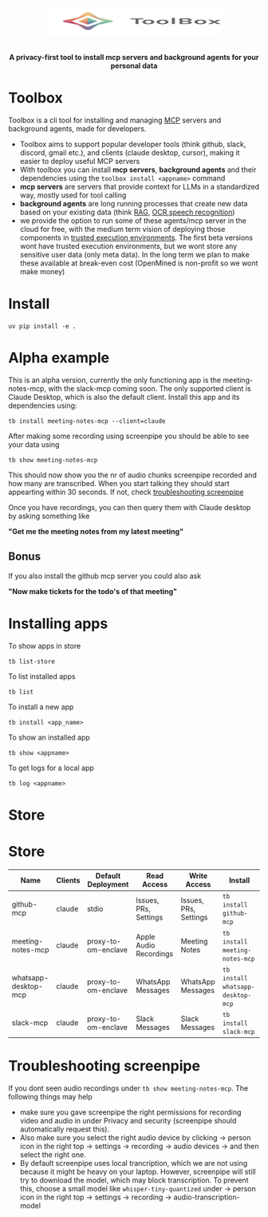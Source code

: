 <p align="center">
<img alt="Hugging Face Transformers Library" src="https://raw.githubusercontent.com/OpenMined/agentic-syftbox/refs/heads/main/packages/toolbox/assets/ToolBox.svg" width="352" height="59" style="max-width: 100%;">
  <br/>
  <br/>
</p>

<p align="center"><b>A privacy-first tool to install mcp servers and background agents for your personal data</b></p>

# Toolbox
Toolbox is a cli tool for installing and managing [MCP](https://github.com/modelcontextprotocol/python-sdk) servers and background agents, made for developers.

- Toolbox aims to support popular developer tools (think github, slack, discord, gmail etc.), and clients (claude desktop, cursor), making it easier to deploy useful MCP servers  
- With toolbox you can install **mcp servers**, **background agents** and their dependencies using the `toolbox install <appname>` command
- **mcp servers** are servers that provide context for LLMs in a standardized way, mostly used for tool calling
- **background agents** are long running processes that create new data based on your existing data (think [RAG](https://en.wikipedia.org/wiki/Retrieval-augmented_generation), [OCR](https://en.wikipedia.org/wiki/Optical_character_recognition),[speech recognition](https://en.wikipedia.org/wiki/Speech_recognition))
- we provide the option to run some of these agents/mcp server in the cloud for free, with the medium term vision of deploying  those components in [trusted execution environments](https://en.wikipedia.org/wiki/Trusted_execution_environment). The first beta versions wont have trusted execution environments, but we wont store any sensitive user data (only meta data). In the long term we plan to make these available at break-even cost (OpenMined is non-profit so we wont make money)



# Install
```
uv pip install -e .
```

# Alpha example
This is an alpha version, currently the only functioning app is the meeting-notes-mcp, with the slack-mcp coming soon. The only supported client is Claude Desktop, which is also the default client. Install this app and its dependencies using:
```
tb install meeting-notes-mcp --client=claude
```
After making some recording using screenpipe you should be able to see your data using
```
tb show meeting-notes-mcp
```
This should now show you the nr of audio chunks screenpipe recorded and how many are transcribed. When you start talking they should start appearting within 30 seconds. If not, check [troubleshooting screenpipe](#troubleshooting-screenpipe)

Once you have recordings, you can then query them with Claude desktop by asking something like

**"Get me the meeting notes from my latest meeting"**

## Bonus
If you also install the github mcp server you could also ask

**"Now make tickets for the todo's of that meeting"**


# Installing apps
To show apps in store
```
tb list-store
```
To list installed apps
```
tb list
``` 
To install a new app
```
tb install <app_name>
```
To show an installed app
```
tb show <appname>
```
To get logs for a local app
```
tb log <appname>
```

# Store


# Store


| Name | Clients | Default Deployment | Read Access | Write Access | Install |
|------|--------|--------------------|-------------|--------------|---------|
| github-mcp | claude | stdio | Issues, PRs, Settings | Issues, PRs, Settings | `tb install github-mcp` |
| meeting-notes-mcp | claude | proxy-to-om-enclave | Apple Audio Recordings | Meeting Notes | `tb install meeting-notes-mcp` |
| whatsapp-desktop-mcp | claude | proxy-to-om-enclave | WhatsApp Messages | WhatsApp Messages | `tb install whatsapp-desktop-mcp` |
| slack-mcp | claude | proxy-to-om-enclave | Slack Messages | Slack Messages | `tb install slack-mcp` |


# Troubleshooting screenpipe
If you dont seen audio recordings under `tb show meeting-notes-mcp`. The following things may help

- make sure you gave screenpipe the right permissions for recording video and audio in under Privacy and security (screenpipe should automatically request this). 
- Also make sure you select the right audio device by clicking -> person icon in the right top -> settings -> recording -> audio devices -> and then select the right one. 
- By default screenpipe uses local trancription, which we are not using because it might be heavy on your laptop. However, screenpipe will still try to download the model, which may block transcription. To prevent this, choose a small model like `whisper-tiny-quantized` under -> person icon in the right top -> settings -> recording -> audio-transcription-model


